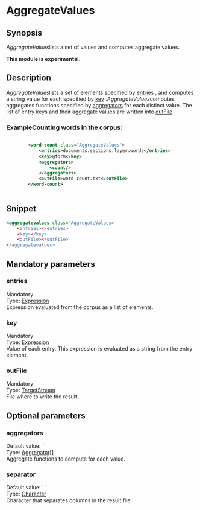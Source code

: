 <h1 class="module">AggregateValues</h1>

## Synopsis

*AggregateValues*lists a set of values and computes aggregate values.

**This module is experimental.**

## Description

*AggregateValues*lists a set of elements specified by <a href="#entries" class="param">entries</a> , and computes a string value for each specified by <a href="#key" class="param">key</a> .*AggregateValues*computes aggregates functions specified by <a href="#aggregators" class="param">aggregators</a> for each distinct value. The list of entry keys and their aggregate values are written into <a href="#outFile" class="param">outFile</a> 

### ExampleCounting words in the corpus:



```xml

      	<word-count class="AggregateValues">
      		<entries>documents.sections.layer:words</entries>
      		<key>@form</key>
      		<aggregators>
      			<count/>
      		</aggregators>
      		<outFile>word-count.txt</outFile>
      	</word-count>
      
```

## Snippet



```xml
<aggregatevalues class="AggregateValues>
    <entries></entries>
    <key></key>
    <outFile></outFile>
</aggregatevalues>
```

## Mandatory parameters

<h3 id="entries" class="param">entries</h3>

<div class="param-level param-level-mandatory">Mandatory
</div>
<div class="param-type">Type: <a href="../converter/fr.inra.maiage.bibliome.alvisnlp.core.corpus.expressions.Expression" class="converter">Expression</a>
</div>
Expression evaluated from the corpus as a list of elements.

<h3 id="key" class="param">key</h3>

<div class="param-level param-level-mandatory">Mandatory
</div>
<div class="param-type">Type: <a href="../converter/fr.inra.maiage.bibliome.alvisnlp.core.corpus.expressions.Expression" class="converter">Expression</a>
</div>
Value of each entry. This expression is evaluated as a string from the entry element.

<h3 id="outFile" class="param">outFile</h3>

<div class="param-level param-level-mandatory">Mandatory
</div>
<div class="param-type">Type: <a href="../converter/fr.inra.maiage.bibliome.util.streams.TargetStream" class="converter">TargetStream</a>
</div>
File where to write the result.

## Optional parameters

<h3 id="aggregators" class="param">aggregators</h3>

<div class="param-level param-level-default-value">Default value: ``
</div>
<div class="param-type">Type: <a href="../converter/fr.inra.maiage.bibliome.alvisnlp.bibliomefactory.modules.aggregate.Aggregator%5B%5D" class="converter">Aggregator[]</a>
</div>
Aggregate functions to compute for each value.

<h3 id="separator" class="param">separator</h3>

<div class="param-level param-level-default-value">Default value: `	`
</div>
<div class="param-type">Type: <a href="../converter/java.lang.Character" class="converter">Character</a>
</div>
Character that separates columns in the result file.

